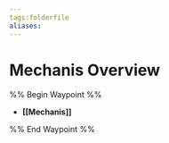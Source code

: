 ```yaml
---
tags:folderfile
aliases:
---
```


# Mechanis Overview
%% Begin Waypoint %%
- **[[Mechanis]]**

%% End Waypoint %%
 
